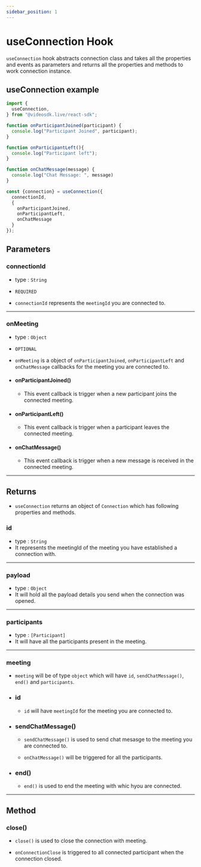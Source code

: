 ```yaml
---
sidebar_position: 1
---
```


# useConnection Hook

`useConnection` hook abstracts connection class and takes all the properties and events as parameters and returns all the properties and methods to work connection instance.

## useConnection example

```jsx title="useConnection react hook"
import {
  useConnection,
} from "@videosdk.live/react-sdk";

function onParticipantJoined(participant) {
  console.log("Participant Joined", participant);
}

function onParticipantLeft(){
  console.log("Participant left");
}

function onChatMessage(message) {
  console.log("Chat Message: ", message)
}

const {connection} = useConnection({
  connectionId,
  {
    onParticipantJoined,
    onParticipantLeft,
    onChatMessage
  }
});
```

## Parameters

### connectionId

- type : `String`
- `REQUIRED`

- `connectionId` represents the `meetingId` you are connected to.

---

### onMeeting

- type : `Object`
- `OPTIONAL`

- `onMeeting` is a object of `onParticipantJoined`, `onParticipantLeft` and `onChatMessage` callbacks for the meeting you are connected to.

- #### onParticipantJoined()

  - This event callback is trigger when a new participant joins the connected meeting.

- #### onParticipantLeft()

  - This event callback is trigger when a participant leaves the connected meeting.

- #### onChatMessage()

  - This event callback is trigger when a new message is received in the connected meeting.

---

## Returns

- `useConnection` returns an object of `Connection` which has following properties and methods.

### id

- type : `String`
- It represents the meetingId of the meeting you have established a connection with.

---

### payload

- type : `Object`
- It will hold all the payload details you send when the connection was opened.

---

### participants

- type : `[Participant]`
- It will have all the participants present in the meeting.

---

### meeting

- `meeting` will be of type `object` which will have `id`, `sendChatMessage()`, `end()` and `participants`.

- ### id

  - `id` will have `meetingId` for the meeting you are connected to.

- ### sendChatMessage()

  - `sendChatMessage()` is used to send chat mesasge to the meeting you are connected to.

  - `onChatMessage()` will be triggered for all the participants.

- ### end()

  - `end()` is used to end the meeting with whic hyou are connected.

---

## Method

### close()

- `close()` is used to close the connection with meeting.

- `onConnectionClose` is triggered to all connected participant when the connection closed.
